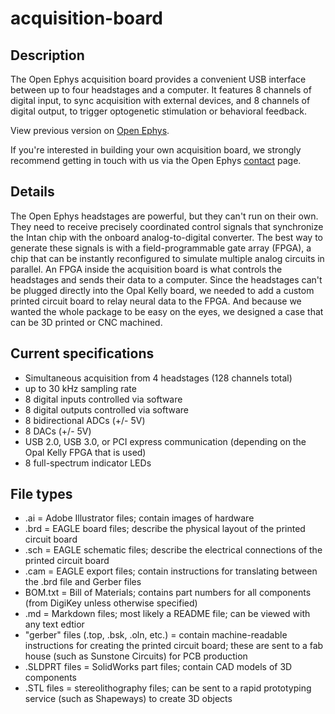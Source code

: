 acquisition-board
=================

Description
----------------
The Open Ephys acquisition board provides a convenient USB interface between up to four headstages and a computer. It features 8 channels of digital input, to sync acquisition with external devices, and 8 channels of digital output, to trigger optogenetic stimulation or behavioral feedback. 

View previous version on [Open Ephys](http://open-ephys.com/acquisition-board/).

If you're interested in building your own acquisition board, we strongly recommend getting in touch with us via the Open Ephys [contact](http://open-ephys.com/contact/) page.

Details
----------
The Open Ephys headstages are powerful, but they can't run on their own. They need to receive precisely coordinated control signals that synchronize the Intan chip with the onboard analog-to-digital converter. The best way to generate these signals is with a field-programmable gate array (FPGA), a chip that can be instantly reconfigured to simulate multiple analog circuits in parallel. An FPGA inside the acquisition board is what controls the headstages and sends their data to a computer. Since the headstages can't be plugged directly into the Opal Kelly board, we needed to add a custom printed circuit board to relay neural data to the FPGA. And because we wanted the whole package to be easy on the eyes, we designed a case that can be 3D printed or CNC machined.

Current specifications
-----------------------------
- Simultaneous acquisition from 4 headstages (128 channels total)
- up to 30 kHz sampling rate
- 8 digital inputs controlled via software
- 8 digital outputs controlled via software
- 8 bidirectional ADCs (+/- 5V)
- 8 DACs (+/- 5V)
- USB 2.0, USB 3.0, or PCI express communication (depending on the Opal Kelly FPGA that is used)
- 8 full-spectrum indicator LEDs

File types
------------
- .ai = Adobe Illustrator files; contain images of hardware
- .brd = EAGLE board files; describe the physical layout of the printed circuit board
- .sch = EAGLE schematic files; describe the electrical connections of the printed circuit board
- .cam = EAGLE export files; contain instructions for translating between the .brd file and Gerber files
- BOM.txt = Bill of Materials; contains part numbers for all components (from DigiKey unless otherwise specified)
- .md = Markdown files; most likely a README file; can be viewed with any text edtior
- "gerber" files (.top, .bsk, .oln, etc.) = contain machine-readable instructions for creating the printed circuit board; these are sent to a fab house (such as Sunstone Circuits) for PCB production
- .SLDPRT files = SolidWorks part files; contain CAD models of 3D components
- .STL files = stereolithography files; can be sent to a rapid prototyping service (such as Shapeways) to create 3D objects


